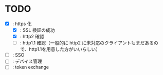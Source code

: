 # TODO

* [x] : https 化
    * [x] : SSL 検証の成功
    * [x] : http2 確認
    * [ ] : http1.1 確認（一般的に http2 に未対応のクライアントもまだあるので、http1.1を用意した方がいいらしい）
* [ ] : SSO
* [ ] : デバイス管理
* [ ] : token exchange
